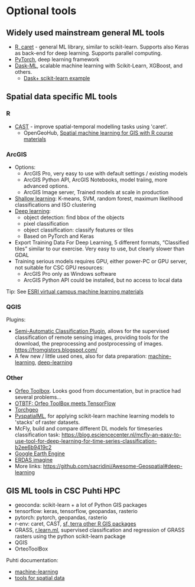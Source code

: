 # Optional tools
## Widely used mainstream general ML tools

* [R, caret](http://topepo.github.io/caret/index.html ) - general ML library, similar to scikit-learn. Supports also Keras as back-end for deep learning. Supports parallel computing.
* [PyTorch](https://pytorch.org/), deep learning framework
* [Dask-ML](https://ml.dask.org/), scalable machine learning with Scikit-Learn, XGBoost, and others.
   * [Dask+ scikit-learn example](https://examples.dask.org/machine-learning/scale-scikit-learn.html)

## Spatial data specific ML tools
### R

* [CAST](https://rdrr.io/cran/CAST/src/R/CAST-package.R) - improve spatial-temporal modelling tasks using 'caret'. 
   * OpenGeoHub, [Spatial machine learning for GIS with R course materials](http://www.opengeohub.org/machine-learning-spatial-data)

### ArcGIS

* Options: 
   * ArcGIS Pro, very easy to use with default settings / existing models
   * ArcGIS Python API, ArcGIS Notebooks, model traiing, more advanced options.
   * ArcGIS Image server, Trained models at scale in production
* [Shallow learning](https://pro.arcgis.com/en/pro-app/tool-reference/spatial-analyst/an-overview-of-the-segmentation-and-classification-tools.htm ): K-means, SVM, random forest, maximum likelihood  classifications and ISO clustering
* [Deep learning](https://www.esri.com/arcgis-blog/products/api-python/analytics/deep-learning-models-in-arcgis-learn/):  
   * object detection: find bbox of the objects
   * pixel classification
   * object classification: classify features or tiles
   * Based on PyTorch and Keras
* Export Training Data For Deep Learning, 5 different formats, “Classified tiles” similar to our exercise. Very easy to use, but clearly slower than GDAL
* Training serious models requires GPU, either power-PC or GPU server, not suitable for CSC GPU resources:
   * ArcGIS Pro only as Windows software
   * ArcGIS Python API could be installed, but no access to local data

Tip: See [ESRI virtual campus machine learning materials](https://www.esri.com/training/catalog/5eb18cf2a7a78b65b7e26134/deep-learning-using-arcgis/)

### QGIS
Plugins:
* [Semi-Automatic Classification Plugin](https://fromgistors.blogspot.com/p/semi-automatic-classification-plugin.html), allows for the supervised classification of remote sensing images, providing tools for the download, the preprocessing and postprocessing of images.
https://fromgistors.blogspot.com/ 
* A few new / little used ones, also for data preparation: [machine-learning](https://plugins.qgis.org/plugins/tags/machine-learning/), [deep-learning](https://plugins.qgis.org/plugins/tags/deep-learning/)

### Other
* [Orfeo Toolbox](https://www.orfeo-toolbox.org/CookBook/Applications/Learning.html). Looks good from documentation, but in practice had several problems...
* [OTBTF: Orfeo ToolBox meets TensorFlow](https://github.com/remicres/otbtf)
* [Torchgeo](https://www.microsoft.com/en-us/research/publication/torchgeo-deep-learning-with-geospatial-data/)
* [PyspatialML](https://github.com/stevenpawley/Pyspatialml), for applying scikit-learn machine learning models to 'stacks' of raster datasets.
* McFly, build and compare different DL models for timeseries classification task: https://blog.esciencecenter.nl/mcfly-an-easy-to-use-tool-for-deep-learning-for-time-series-classification-b2ee6b9419c2
* [Google Earth Engine](https://developers.google.com/earth-engine/guides/machine-learning)
* [ERDAS imagine](https://bynder.hexagon.com/m/5d441e34a685b634/original/Hexagon_GSP_Machine_-Learning_Deep_Learning_white_paper.pdf)
* More links: https://github.com/sacridini/Awesome-Geospatial#deep-learning

## GIS ML tools in CSC Puhti HPC

* geoconda: scikit-learn + a lot of Python GIS packages
* tensorflow: keras, tensorflow, geopandas, rasterio
* pytorch: pytorch, geopandas, rasterio
* r-env: caret, CAST, [sf, terra other R GIS packages](https://docs.csc.fi/apps/r-env-for-gis/ )
* GRASS, [r.learn.ml](https://grass.osgeo.org/grass82/manuals/addons/r.learn.ml.html), supervised classification and regression of GRASS rasters using the python scikit-learn package
* QGIS 
* OrteoToolBox 

Puhti documentation: 
* [machine-learning](https://docs.csc.fi/apps/#data-analytics-and-machine-learning)
* [tools for spatial data](https://docs.csc.fi/apps/#geosciences)





